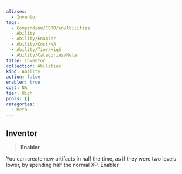 ```yaml
---
aliases:
  - Inventor
tags:
  - Compendium/CSRD/en/Abilities
  - Ability
  - Ability/Enabler
  - Ability/Cost/NA
  - Ability/Tier/High
  - Ability/Categories/Meta
title: Inventor
collection: Abilities
kind: Ability
action: false
enabler: true
cost: NA
tier: High
pools: []
categories:
  - Meta
---
```

## Inventor  
>**Enabler**
  
You can create new artifacts in half the time, as if they were two levels lower, by spending half the normal XP. Enabler.